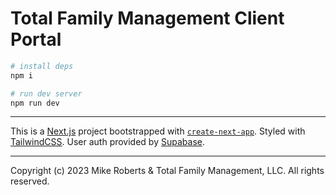 # Total Family Management Client Portal

```bash
# install deps
npm i

# run dev server
npm run dev
```

---

This is a [Next.js](https://nextjs.org/) project bootstrapped with [`create-next-app`](https://github.com/vercel/next.js/tree/canary/packages/create-next-app). Styled with [TailwindCSS](https://tailwindcss.com/). User auth provided by [Supabase](https://supabase.com/).

---

Copyright (c) 2023 Mike Roberts &amp; Total Family Management, LLC. All rights reserved.
